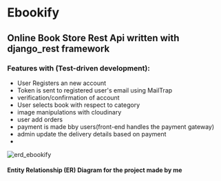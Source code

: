 # Ebookify

## Online  Book Store  Rest Api written with django_rest framework 

### Features with (Test-driven development):

 - User Registers an new account
 - Token is sent to registered user's email using MailTrap
 - verification/confirmation of account
 - User selects book with respect to category
 - image manipulations with cloudinary
 - user add orders
 - payment is made bby users(front-end handles the payment gateway)
 - admin update the  delivery details  based on payment
 - 

![erd_ebookify](https://user-images.githubusercontent.com/68224344/194428319-a97c59c7-6670-4372-8e0f-d4b9dc8dc594.png)
#### Entity Relationship (ER) Diagram   for the project made by me

